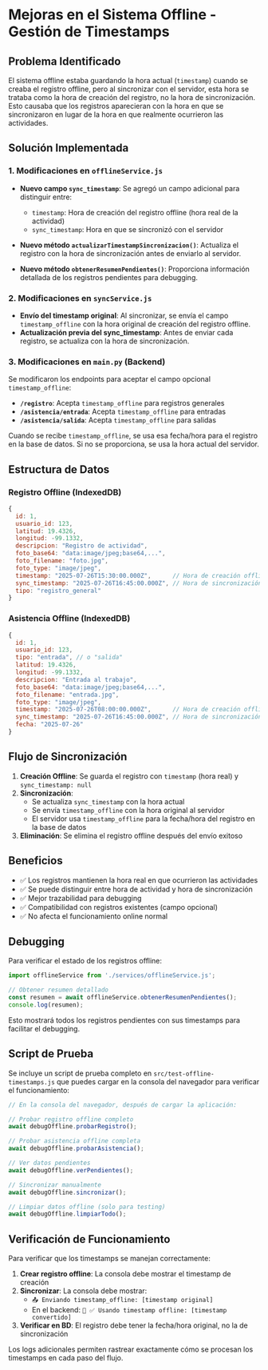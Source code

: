 # Mejoras en el Sistema Offline - Gestión de Timestamps

## Problema Identificado

El sistema offline estaba guardando la hora actual (`timestamp`) cuando se creaba el registro offline, pero al sincronizar con el servidor, esta hora se trataba como la hora de creación del registro, no la hora de sincronización. Esto causaba que los registros aparecieran con la hora en que se sincronizaron en lugar de la hora en que realmente ocurrieron las actividades.

## Solución Implementada

### 1. Modificaciones en `offlineService.js`

- **Nuevo campo `sync_timestamp`**: Se agregó un campo adicional para distinguir entre:
  - `timestamp`: Hora de creación del registro offline (hora real de la actividad)
  - `sync_timestamp`: Hora en que se sincronizó con el servidor

- **Nuevo método `actualizarTimestampSincronizacion()`**: Actualiza el registro con la hora de sincronización antes de enviarlo al servidor.

- **Nuevo método `obtenerResumenPendientes()`**: Proporciona información detallada de los registros pendientes para debugging.

### 2. Modificaciones en `syncService.js`

- **Envío del timestamp original**: Al sincronizar, se envía el campo `timestamp_offline` con la hora original de creación del registro offline.
- **Actualización previa del sync_timestamp**: Antes de enviar cada registro, se actualiza con la hora de sincronización.

### 3. Modificaciones en `main.py` (Backend)

Se modificaron los endpoints para aceptar el campo opcional `timestamp_offline`:

- **`/registro`**: Acepta `timestamp_offline` para registros generales
- **`/asistencia/entrada`**: Acepta `timestamp_offline` para entradas
- **`/asistencia/salida`**: Acepta `timestamp_offline` para salidas

Cuando se recibe `timestamp_offline`, se usa esa fecha/hora para el registro en la base de datos. Si no se proporciona, se usa la hora actual del servidor.

## Estructura de Datos

### Registro Offline (IndexedDB)
```javascript
{
  id: 1,
  usuario_id: 123,
  latitud: 19.4326,
  longitud: -99.1332,
  descripcion: "Registro de actividad",
  foto_base64: "data:image/jpeg;base64,...",
  foto_filename: "foto.jpg",
  foto_type: "image/jpeg",
  timestamp: "2025-07-26T15:30:00.000Z",      // Hora de creación offline
  sync_timestamp: "2025-07-26T16:45:00.000Z", // Hora de sincronización
  tipo: "registro_general"
}
```

### Asistencia Offline (IndexedDB)
```javascript
{
  id: 1,
  usuario_id: 123,
  tipo: "entrada", // o "salida"
  latitud: 19.4326,
  longitud: -99.1332,
  descripcion: "Entrada al trabajo",
  foto_base64: "data:image/jpeg;base64,...",
  foto_filename: "entrada.jpg",
  foto_type: "image/jpeg",
  timestamp: "2025-07-26T08:00:00.000Z",      // Hora de creación offline
  sync_timestamp: "2025-07-26T16:45:00.000Z", // Hora de sincronización
  fecha: "2025-07-26"
}
```

## Flujo de Sincronización

1. **Creación Offline**: Se guarda el registro con `timestamp` (hora real) y `sync_timestamp: null`
2. **Sincronización**: 
   - Se actualiza `sync_timestamp` con la hora actual
   - Se envía `timestamp_offline` con la hora original al servidor
   - El servidor usa `timestamp_offline` para la fecha/hora del registro en la base de datos
3. **Eliminación**: Se elimina el registro offline después del envío exitoso

## Beneficios

- ✅ Los registros mantienen la hora real en que ocurrieron las actividades
- ✅ Se puede distinguir entre hora de actividad y hora de sincronización
- ✅ Mejor trazabilidad para debugging
- ✅ Compatibilidad con registros existentes (campo opcional)
- ✅ No afecta el funcionamiento online normal

## Debugging

Para verificar el estado de los registros offline:

```javascript
import offlineService from './services/offlineService.js';

// Obtener resumen detallado
const resumen = await offlineService.obtenerResumenPendientes();
console.log(resumen);
```

Esto mostrará todos los registros pendientes con sus timestamps para facilitar el debugging.

## Script de Prueba

Se incluye un script de prueba completo en `src/test-offline-timestamps.js` que puedes cargar en la consola del navegador para verificar el funcionamiento:

```javascript
// En la consola del navegador, después de cargar la aplicación:

// Probar registro offline completo
await debugOffline.probarRegistro();

// Probar asistencia offline completa
await debugOffline.probarAsistencia();

// Ver datos pendientes
await debugOffline.verPendientes();

// Sincronizar manualmente
await debugOffline.sincronizar();

// Limpiar datos offline (solo para testing)
await debugOffline.limpiarTodo();
```

## Verificación de Funcionamiento

Para verificar que los timestamps se manejan correctamente:

1. **Crear registro offline**: La consola debe mostrar el timestamp de creación
2. **Sincronizar**: La consola debe mostrar:
   - `📤 Enviando timestamp_offline: [timestamp original]`
   - En el backend: `📅 ✅ Usando timestamp offline: [timestamp convertido]`
3. **Verificar en BD**: El registro debe tener la fecha/hora original, no la de sincronización

Los logs adicionales permiten rastrear exactamente cómo se procesan los timestamps en cada paso del flujo.
